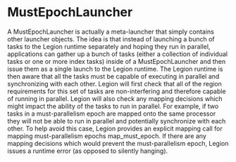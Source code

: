 # MustEpochLauncher

A MustEpochLauncher is actually a meta-launcher that simply contains other launcher objects.
The idea is that instead of launching a bunch of tasks to the Legion runtime separately and hoping they run in parallel,
applications can gather up a bunch of tasks (either a collection of individual tasks or one or more index tasks)
inside of a MustEpochLauncher and then issue them as a single launch to the Legion runtime.
The Legion runtime is then aware that all the tasks must be capable of executing in parallel and synchronizing
with each other.
Legion will first check that all of the region requirements for this set of tasks are non-interfering and
therefore capable of running in parallel.
Legion will also check any mapping decisions which might impact the ability of the tasks to run in parallel.
For example, if two tasks in a must-parallelism epoch are mapped onto the same processor they will not be able to
run in parallel and potentially synchronize with each other.
To help avoid this case, Legion provides an explicit mapping call for mapping must-parallelism epochs
map_must_epoch.
If there are any mapping decisions which would prevent the must-parallelism epoch,
Legion issues a runtime error (as opposed to silently hanging).
